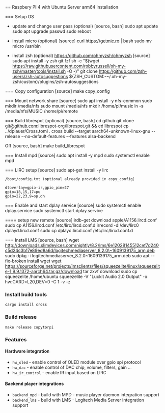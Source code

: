 == Raspbery PI 4 with Ubuntu Server arm64 installation

=== Setup OS 
* update and change user pass (optional)
[source, bash]
sudo apt update
sudo apt upgrade
passwd
sudo reboot

* install micro (optional)
[source]
curl https://getmic.ro | bash
sudo mv micro /usr/bin

* install zsh (optional)  https://github.com/ohmyzsh/ohmyzsh
[source]
sudo apt install -y zsh git fzf
sh -c "$(wget https://raw.githubusercontent.com/robbyrussell/oh-my-zsh/master/tools/install.sh -O -)"
git clone https://github.com/zsh-users/zsh-autosuggestions ${ZSH_CUSTOM:-~/.oh-my-zsh/custom}/plugins/zsh-autosuggestions


=== Copy configuration
[source]
make copy_config

=== Mount network share
[source]
sudo apt install -y nfs-common
sudo mkdir /media/nfs
sudo mount /media/nfs
mkdir /home/pi/music
ln -s /media/nfs/MUSIC /home/pi/remote

=== Build librespot (optional)
[source, bash]
cd github
git clone git@github.com:librespot-org/librespot.git && cd librespot
cp ../dplauer/Cross.toml .
cross build --target aarch64-unknown-linux-gnu --release --no-default-features --features alsa-backend

OR
[source, bash]
make build_librespot

=== Install mpd
[source]
sudo apt install -y mpd
sudo systemctl enable mpd

=== LIRC setup
[source]
sudo apt-get install -y lirc
  
`/boot/config.txt (optional already provided in copy_config)`
```
dtoverlay=gpio-ir,gpio_pin=27
gpio=18,15,17=pu
gpio=22,23,9=op,dh
``` 


=== Enable and start dplay service
[source]
sudo systemctl enable dplay.service
sudo systemctl start dplay.service

==== setup new remote
[source]
irdb-get download apple/A1156.lircd.conf
sudo cp A1156.lircd.conf /etc/lirc/lircd.conf.d
irrecord -d /dev/lirc0 dplayd.lircd.conf
sudo cp dplayd.lircd.conf /etc/lirc/lircd.conf.d


=== Install LMS 
[source, bash]
wget http://downloads.slimdevices.com/nightly/8.2/lms/6e12028145512cef7d240c5d24c3b17e89ed8a6d/logitechmediaserver_8.2.0\~1609139175_arm.deb
sudo dpkg -i logitechmediaserver_8.2.0\~1609139175_arm.deb
sudo apt --fix-broken install
wget wget https://sourceforge.net/projects/lmsclients/files/squeezelite/linux/squeezelite-1.9.9.1372-aarch64.tar.gz/download
tar zxvf download
sudo cp squeezelite /home/ubuntu
squeezelite -V "Luckit Audio 2.0 Output" -o hw:CARD=L20,DEV=0 -C 1 -v -z



### Install build tools
`cargo install cross`

### Build release

`make release copytorpi`

### Features
#### Hardware integration
* `hw_oled` - enable control of OLED module over gpio spi protocol
* `hw_dac` - enable control of DAC chip, volume, filters, gain ...
* `hw_ir_control` - enable IR input based on LIRC

#### Backend player integrations
* `backend_mpd` - build with MPD - music player daemon integration  support
* `backend_lms` - build with LMS - Logitech Media Server integration support

